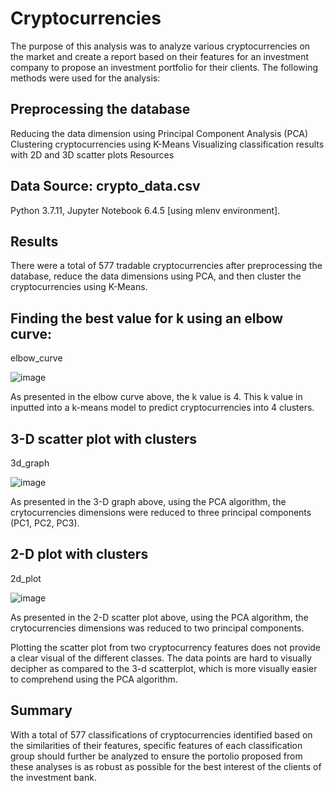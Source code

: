 # Cryptocurrencies
The purpose of this analysis was to analyze various cryptocurrencies on the market and create a report based on their features for an investment company to propose an investment portfolio for their clients. The following methods were used for the analysis:

## Preprocessing the database
Reducing the data dimension using Principal Component Analysis (PCA)
Clustering cryptocurrencies using K-Means
Visualizing classification results with 2D and 3D scatter plots
Resources
## Data Source: crypto_data.csv
Python 3.7.11, Jupyter Notebook 6.4.5 [using mlenv environment].
## Results
There were a total of 577 tradable cryptocurrencies after preprocessing the database, reduce the data dimensions using PCA, and then cluster the cryptocurrencies using K-Means.

## Finding the best value for k using an elbow curve:
elbow_curve

![image](https://user-images.githubusercontent.com/94252681/173212841-8270086d-4912-4aef-8c8c-d04f76b742ab.png)

As presented in the elbow curve above, the k value is 4. This k value in inputted into a k-means model to predict cryptocurrencies into 4 clusters.

## 3-D scatter plot with clusters
3d_graph

![image](https://user-images.githubusercontent.com/94252681/173212864-32030b32-7b5d-4636-83b3-03ad305cd660.png)

As presented in the 3-D graph above, using the PCA algorithm, the crytocurrencies dimensions were reduced to three principal components (PC1, PC2, PC3).

## 2-D plot with clusters
2d_plot

![image](https://user-images.githubusercontent.com/94252681/173212893-9934fade-1a70-4b71-8360-af7a12ee53b5.png)

As presented in the 2-D scatter plot above, using the PCA algorithm, the crytocurrencies dimensions was reduced to two principal components.

Plotting the scatter plot from two cryptocurrency features does not provide a clear visual of the different classes. The data points are hard to visually decipher as compared to the 3-d scatterplot, which is more visually easier to comprehend using the PCA algorithm.

## Summary
With a total of 577 classifications of cryptocurrencies identified based on the similarities of their features, specific features of each classification group should further be analyzed to ensure the portolio proposed from these analyses is as robust as possible for the best interest of the clients of the investment bank.
